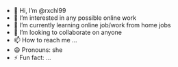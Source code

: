 - 👋 Hi, I’m @rxchl99
- 👀 I’m interested in any possible online work
- 🌱 I’m currently learning online job/work from home jobs
- 💞️ I’m looking to collaborate on anyone
- 📫 How to reach me ...
- 😄 Pronouns: she
- ⚡ Fun fact: ...

<!---
rxchl99/rxchl99 is a ✨ special ✨ repository because its `README.md` (this file) appears on your GitHub profile.
You can click the Preview link to take a look at your changes.
--->
